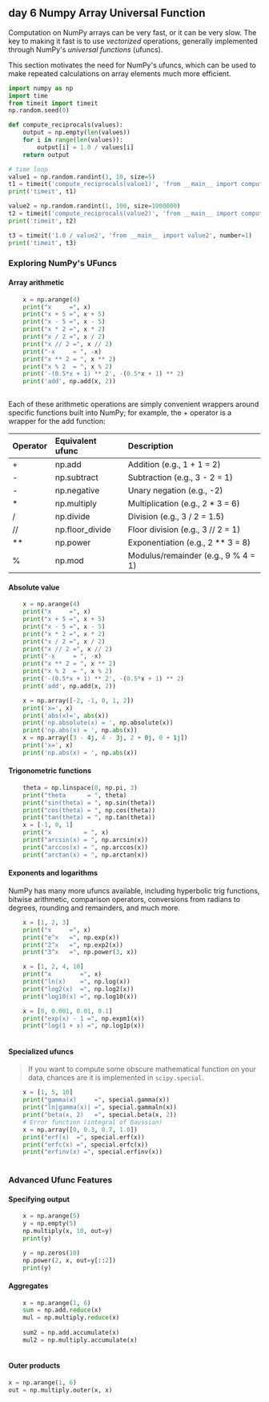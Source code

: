 ## day 6 Numpy Array Universal Function

Computation on NumPy arrays can be very fast, or it can be very slow.
The key to making it fast is to use *vectorized* operations, generally implemented through NumPy's *universal functions* (ufuncs).

This section motivates the need for NumPy's ufuncs, which can be used to make repeated calculations on array elements much more efficient.

```python
import numpy as np
import time
from timeit import timeit
np.random.seed(0)

def compute_reciprocals(values):
    output = np.empty(len(values))
    for i in range(len(values)):
        output[i] = 1.0 / values[i]
    return output

# time loop
value1 = np.random.randint(1, 10, size=5)
t1 = timeit('compute_reciprocals(value1)', 'from __main__ import compute_reciprocals, value1', number=1)
print('timeit', t1)

value2 = np.random.randint(1, 100, size=1000000)
t2 = timeit('compute_reciprocals(value2)', 'from __main__ import compute_reciprocals, value2', number=1)
print('timeit', t2)

t3 = timeit('1.0 / value2', 'from __main__ import value2', number=1)
print('timeit', t3)

```

### Exploring NumPy's UFuncs

#### Array arithmetic

```python
    x = np.arange(4)
    print("x     =", x)
    print("x + 5 =", x + 5)
    print("x - 5 =", x - 5)
    print("x * 2 =", x * 2)
    print("x / 2 =", x / 2)
    print("x // 2 =", x // 2)
    print("-x     = ", -x)
    print("x ** 2 = ", x ** 2)
    print("x % 2  = ", x % 2)
    print('-(0.5*x + 1) ** 2', -(0.5*x + 1) ** 2)
    print('add', np.add(x, 2))
    
```

Each of these arithmetic operations are simply convenient wrappers around specific functions built into NumPy; for example, the + operator is a wrapper for the add function:


|Operator	|Equivalent ufunc|	Description|
|:----|:----|:----|
|+	|np.add	        |Addition (e.g., 1 + 1 = 2)|
|-	|np.subtract	|Subtraction (e.g., 3 - 2 = 1)|
|-	|np.negative	|Unary negation (e.g., -2)|
|*	|np.multiply	|Multiplication (e.g., 2 * 3 = 6)|
|/	|np.divide	    |Division (e.g., 3 / 2 = 1.5)|
|//	|np.floor_divide|	Floor division (e.g., 3 // 2 = 1)|
|**	|np.power	    |Exponentiation (e.g., 2 ** 3 = 8)|
|%	|np.mod	        |Modulus/remainder (e.g., 9 % 4 = 1)|

#### Absolute value

```python
    x = np.arange(4)
    print("x     =", x)
    print("x + 5 =", x + 5)
    print("x - 5 =", x - 5)
    print("x * 2 =", x * 2)
    print("x / 2 =", x / 2)
    print("x // 2 =", x // 2)
    print("-x     = ", -x)
    print("x ** 2 = ", x ** 2)
    print("x % 2  = ", x % 2)
    print('-(0.5*x + 1) ** 2', -(0.5*x + 1) ** 2)
    print('add', np.add(x, 2))

    x = np.array([-2, -1, 0, 1, 2])
    print('x=', x)
    print('abs(x)=', abs(x))
    print('np.absolute(x) = ', np.absolute(x))
    print('np.abs(x) = ', np.abs(x))
    x = np.array([3 - 4j, 4 - 3j, 2 + 0j, 0 + 1j])
    print('x=', x)
    print('np.abs(x) = ', np.abs(x))

```

#### Trigonometric functions

```python
    theta = np.linspace(0, np.pi, 3)
    print("theta      = ", theta)
    print("sin(theta) = ", np.sin(theta))
    print("cos(theta) = ", np.cos(theta))
    print("tan(theta) = ", np.tan(theta))
    x = [-1, 0, 1]
    print("x         = ", x)
    print("arcsin(x) = ", np.arcsin(x))
    print("arccos(x) = ", np.arccos(x))
    print("arctan(x) = ", np.arctan(x)) 
```

#### Exponents and logarithms

NumPy has many more ufuncs available, including hyperbolic trig functions, bitwise arithmetic, comparison operators, conversions from radians to degrees, rounding and remainders, and much more.

```python
    x = [1, 2, 3]
    print("x     =", x)
    print("e^x   =", np.exp(x))
    print("2^x   =", np.exp2(x))
    print("3^x   =", np.power(3, x))

    x = [1, 2, 4, 10]
    print("x        =", x)
    print("ln(x)    =", np.log(x))
    print("log2(x)  =", np.log2(x))
    print("log10(x) =", np.log10(x))

    x = [0, 0.001, 0.01, 0.1]
    print("exp(x) - 1 =", np.expm1(x))
    print("log(1 + x) =", np.log1p(x))
    
```

#### Specialized ufuncs
> If you want to compute some obscure mathematical function on your data, chances are it is implemented in ``scipy.special``.

```python
    x = [1, 5, 10]
    print("gamma(x)     =", special.gamma(x))
    print("ln|gamma(x)| =", special.gammaln(x))
    print("beta(x, 2)   =", special.beta(x, 2))
    # Error function (integral of Gaussian)
    x = np.array([0, 0.3, 0.7, 1.0])
    print("erf(x)  =", special.erf(x))
    print("erfc(x) =", special.erfc(x))
    print("erfinv(x) =", special.erfinv(x))
    
```

### Advanced Ufunc Features

#### Specifying output

```python
    x = np.arange(5)
    y = np.empty(5)
    np.multiply(x, 10, out=y)
    print(y)

    y = np.zeros(10)
    np.power(2, x, out=y[::2])
    print(y)

```

####  Aggregates

```python
    x = np.arange(1, 6)
    sum = np.add.reduce(x)
    mul = np.multiply.reduce(x)
    
    sum2 = np.add.accumulate(x)
    mul2 = np.multiply.accumulate(x)
    
```

#### Outer products
```python
x = np.arange(1, 6)
out = np.multiply.outer(x, x)
```